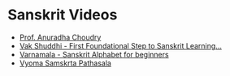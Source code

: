 # Sanskrit Videos


- [Prof. Anuradha Choudry](https://www.youtube.com/playlist?list=PLbRMhDVUMngfYG2GVf2bQnIgsI0Y923g3)
- [Vak Shuddhi - First Foundational Step to Sanskrit Learning...](https://www.youtube.com/playlist?list=PLAPrVB8wngPmk3k_f-ySr0WWRRoHwmBj6)
- [Varnamala - Sanskrit Alphabet for beginners](https://www.youtube.com/playlist?list=PLFLFOfuyaIHvExkYbtlMM_mS1m5yRZtO2)
- [Vyoma Samskrta Pathasala](https://www.youtube.com/channel/UCp5mvCwXR-drTRyzNUUjdZg)

